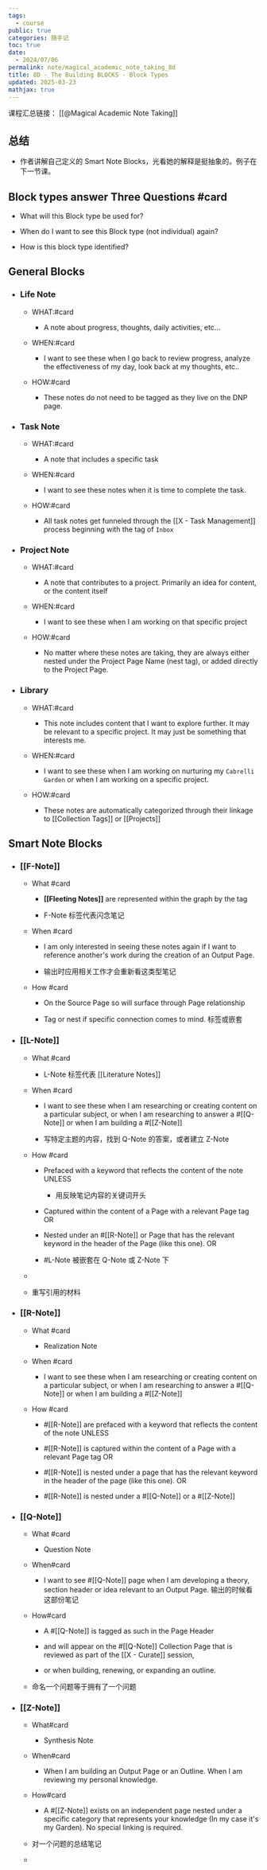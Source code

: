 ```yaml
---
tags:
  - course
public: true
categories: 随手记
toc: true
date:
  - 2024/07/06
permalink: note/magical_academic_note_taking_8d
title: 8D - The Building BLOCKS - Block Types
updated: 2025-03-23
mathjax: true
---
```


课程汇总链接： [[@Magical Academic Note Taking]]

<!--more-->

## 总结

  + 作者讲解自己定义的 Smart Note Blocks，光看她的解释是挺抽象的。例子在下一节课。

## Block types answer Three Questions #card
  + What will this Block type be used for?

  + When do I want to see this Block type (not individual) again?

  + How is this block type identified?

## General Blocks

  + ### Life Note

    + WHAT:#card
      + A note about progress, thoughts, daily activities, etc...

    + WHEN:#card
      + I want to see these when I go back to review progress, analyze the effectiveness of my day, look back at my thoughts, etc..

    + HOW:#card
      + These notes do not need to be tagged as they live on the DNP page.

  + ### Task Note

    + WHAT:#card
      + A note that includes a specific task

    + WHEN:#card
      + I want to see these notes when it is time to complete the task.

    + HOW:#card
      + All task notes get funneled through the [[X - Task Management]] process beginning with the tag of `Inbox`

  + ### Project Note

    + WHAT:#card
      + A note that contributes to a project. Primarily an idea for content, or the content itself

    + WHEN:#card
      + I want to see these when I am working on that specific project

    + HOW:#card
      + No matter where these notes are taking, they are always either nested under the Project Page Name (nest tag), or added directly to the Project Page.

  + ### Library

    + WHAT:#card
      + This note includes content that I want to explore further. It may be relevant to a specific project. It may just be something that interests me.

    + WHEN:#card
      + I want to see these when I am working on nurturing my `Cabrelli Garden` or when I am working on a specific project.

    + HOW:#card
      + These notes are automatically categorized through their linkage to [[Collection Tags]] or [[Projects]]

## Smart Note Blocks

  + ### [[F-Note]]

    + What #card
      + **[[Fleeting Notes]]** are represented within the graph by the tag

      + F-Note 标签代表闪念笔记

    + When #card
      + I am only interested in seeing these notes again if I want to reference another's work during the creation of an Output Page.

      + 输出时应用相关工作才会重新看这类型笔记

    + How #card
      + On the Source Page so will surface through Page relationship

      + Tag or nest if specific connection comes to mind. 标签或嵌套

  + ### [[L-Note]]

    + What #card
      + L-Note 标签代表 [[Literature Notes]]

    + When #card
      + I want to see these when I am researching or creating content on a particular subject, or when I am researching to answer a #[[Q-Note]]   or when I am building a #[[Z-Note]]

      + 写特定主题的内容，找到 Q-Note 的答案，或者建立 Z-Note

    + How #card
      + Prefaced with a keyword that reflects the content of the note UNLESS

        + 用反映笔记内容的关键词开头

      + Captured within the content of a Page with a relevant Page tag OR

      + Nested under an #[[R-Note]] or Page that has the relevant keyword in the header of the Page (like this one). OR

      + #L-Note 被嵌套在 Q-Note 或 Z-Note 下

    + 

    + 重写引用的材料

  + ### [[R-Note]]

    + What #card
      + Realization Note

    + When #card
      + I want to see these when I am researching or creating content on a particular subject, or when I am researching to answer a #[[Q-Note]] or when I am building a #[[Z-Note]]

    + How #card
      + #[[R-Note]] are prefaced with a keyword that reflects the content of the note UNLESS 

      + #[[R-Note]] is captured within the content of a Page with a relevant Page tag OR 

      + #[[R-Note]] is nested under a page that has the relevant keyword in the header of the page (like this one). OR

      + #[[R-Note]] is nested under a #[[Q-Note]]  or a #[[Z-Note]]

  + ### [[Q-Note]]

    + What #card
      + Question Note

    + When#card
      + I want to see #[[Q-Note]]  page when I am developing a theory, section header or idea relevant to an Output Page. 输出的时候看这部份笔记

    + How#card
      + A #[[Q-Note]] is tagged as such in the Page Header

      + and will appear on the #[[Q-Note]] Collection Page that is reviewed as part of the [[X - Curate]] session,

      + or when building, renewing, or expanding an outline.

    + 命名一个问题等于拥有了一个问题

  + ### [[Z-Note]]

    + What#card
      + Synthesis Note

    + When#card
      + When I am building an Output Page or an Outline. When I am reviewing my personal knowledge.

    + How#card
      + A #[[Z-Note]] exists on an independent page nested under a specific category that represents your knowledge (In my case it's my Garden). No special linking is required.

    + 对一个问题的总结笔记

    + 

